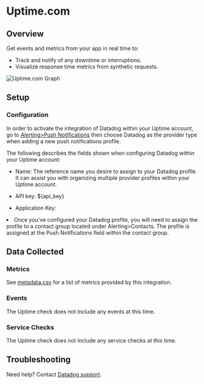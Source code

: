 # Uptime.com

## Overview

Get events and metrics from your app in real time to:

* Track and notify of any downtime or interruptions.
* Visualize response time metrics from synthetic requests.

![Uptime.com Graph][1]

## Setup

### Configuration

In order to activate the integration of Datadog within your Uptime account, go to [Alerting>Push Notifications][2] then choose Datadog as the provider type when adding a new push notifications profile.

The following describes the fields shown when configuring Datadog within your Uptime account: 

* Name: The reference name you desire to assign to your Datadog profile. It can assist you with organizing multiple provider profiles within your Uptime account.

* API key: <span class="hidden-api-key">${api_key}</span>

* Application Key: <span class="app_key" data-name="uptime"></span> 

<li>Once you've configured your Datadog profile, you will need to assign the profile to a contact group located under Alerting>Contacts. The profile is assigned at the Push Notifications field within the contact group.</li> 
</ul>

## Data Collected

### Metrics
See [metadata.csv][3] for a list of metrics provided by this integration.

### Events
The Uptime check does not include any events at this time.

### Service Checks
The Uptime check does not include any service checks at this time.

## Troubleshooting
Need help? Contact [Datadog support][4].

[1]: https://raw.githubusercontent.com/DataDog/integrations-extras/ilan/uptime/uptime/images/snapshot.png
[2]: https://uptime.com/push-notifications/manage/
[3]: https://github.com/DataDog/integrations-extras/blob/master/uptime/metadata.csv
[4]: http://docs.datadoghq.com/help/
